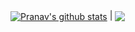<a href="https://github.com/Penguin5681/Penguin5681"><img align="center" src="https://github-readme-stats.vercel.app/api?username=Penguin5681&show_icons=true&hide=contribs,prs&cache_seconds=86400&theme=highcontrast" alt="Pranav's github stats" /></a> | <a href="https://github.com/Penguin5681/Penguin5681"><img align="center" src="https://github-readme-stats.vercel.app/api/top-langs/?username=Penguin5681&layout=compact&theme=buefy&hide_border=true" /></a>
